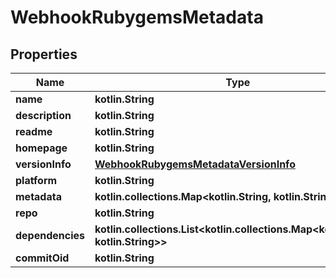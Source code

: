 
# WebhookRubygemsMetadata

## Properties
Name | Type | Description | Notes
------------ | ------------- | ------------- | -------------
**name** | **kotlin.String** |  |  [optional]
**description** | **kotlin.String** |  |  [optional]
**readme** | **kotlin.String** |  |  [optional]
**homepage** | **kotlin.String** |  |  [optional]
**versionInfo** | [**WebhookRubygemsMetadataVersionInfo**](WebhookRubygemsMetadataVersionInfo.md) |  |  [optional]
**platform** | **kotlin.String** |  |  [optional]
**metadata** | **kotlin.collections.Map&lt;kotlin.String, kotlin.String&gt;** |  |  [optional]
**repo** | **kotlin.String** |  |  [optional]
**dependencies** | **kotlin.collections.List&lt;kotlin.collections.Map&lt;kotlin.String, kotlin.String&gt;&gt;** |  |  [optional]
**commitOid** | **kotlin.String** |  |  [optional]



